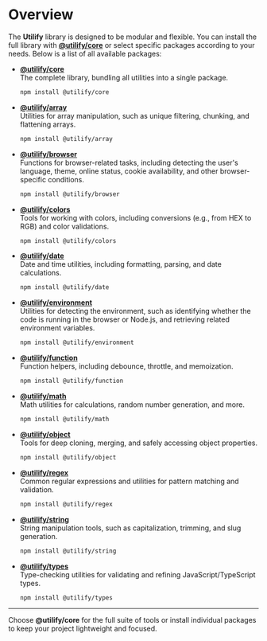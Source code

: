 # Overview  

The **Utilify** library is designed to be modular and flexible. You can install the full library with **[@utilify/core](./docs/core/)** or select specific packages according to your needs. Below is a list of all available packages:

- **[@utilify/core](./docs/core/)**  
  The complete library, bundling all utilities into a single package.  
  ```bash
  npm install @utilify/core
  ```  

- **[@utilify/array](./docs/array/)**  
  Utilities for array manipulation, such as unique filtering, chunking, and flattening arrays.  
  ```bash
  npm install @utilify/array
  ```  

- **[@utilify/browser](./docs/browser/)**  
  Functions for browser-related tasks, including detecting the user's language, theme, online status, cookie availability, and other browser-specific conditions.
  ```bash
  npm install @utilify/browser
  ```  

- **[@utilify/colors](./docs/colors/)**  
  Tools for working with colors, including conversions (e.g., from HEX to RGB) and color validations.  
  ```bash
  npm install @utilify/colors
  ```  

- **[@utilify/date](./docs/date/)**  
  Date and time utilities, including formatting, parsing, and date calculations.  
  ```bash
  npm install @utilify/date
  ```  

- **[@utilify/environment](./docs/environment/)**  
  Utilities for detecting the environment, such as identifying whether the code is running in the browser or Node.js, and retrieving related environment variables.
  ```bash
  npm install @utilify/environment
  ```  

- **[@utilify/function](./docs/function/)**  
  Function helpers, including debounce, throttle, and memoization.  
  ```bash
  npm install @utilify/function
  ```  

- **[@utilify/math](./docs/math/)**  
  Math utilities for calculations, random number generation, and more.  
  ```bash
  npm install @utilify/math
  ```  

- **[@utilify/object](./docs/object/)**  
  Tools for deep cloning, merging, and safely accessing object properties.  
  ```bash
  npm install @utilify/object
  ```  

- **[@utilify/regex](./docs/regex/)**  
  Common regular expressions and utilities for pattern matching and validation.  
  ```bash
  npm install @utilify/regex
  ```  

- **[@utilify/string](./docs/string/)**  
  String manipulation tools, such as capitalization, trimming, and slug generation.  
  ```bash
  npm install @utilify/string
  ```  

- **[@utilify/types](./docs/types/)**  
  Type-checking utilities for validating and refining JavaScript/TypeScript types.  
  ```bash
  npm install @utilify/types
  ```  

---

Choose **@utilify/core** for the full suite of tools or install individual packages to keep your project lightweight and focused.